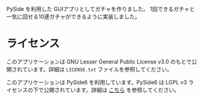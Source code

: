 PySide を利用した GUIアプリとしてガチャを作りました。
1回できるガチャと
一気に回せる10連ガチャができるように実装しました。

# ライセンス

このアプリケーションは GNU Lesser General Public License v3.0 のもとで公開されています。詳細は `LICENSE.txt` ファイルを参照してください。

このアプリケーションは PySide6 を利用しています。PySide6 は LGPL v3 ライセンスの下で公開されています。詳細は [こちら](https://www.qt.io/licensing/) を参照してください。